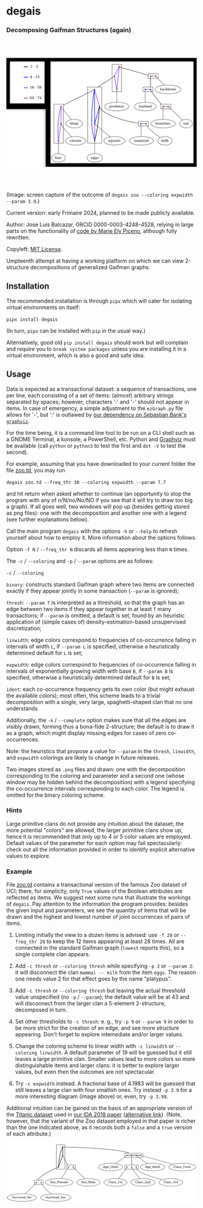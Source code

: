 # degais

### Decomposing Gaifman Structures (again)

<br>
<br>

![Zoo dataset, freq thr 28, exp 4](../zoo_28_exp_3_9.png)

<!--- 

Check out this one day:
https://github.com/cookiecutter/cookiecutter

Does pipx install degais need to be preceded by `sudo` ?)

venv activation in PowerShell: directly call e. g.
.\testdegais\bin\Activate.ps1 

--->

<br>
<br>

(Image: screen capture of the outcome of 
`degais zoo --coloring expwidth --param 3.9`.)

Current version: early Frimaire 2024, 
planned to be made publicly available.

Author: Jose Luis Balcazar, ORCID 0000-0003-4248-4528,
relying in large parts on the functionality of 
[code by Marie Ely Piceno](https://github.com/balqui/labgaif),
although fully rewritten.

Copyleft: [MIT License](https://en.wikipedia.org/wiki/MIT_License).

Umpteenth attempt at having a working platform on which 
we can view 2-structure decompositions of generalized 
Gaifman graphs.

## Installation

The recommended installation is through `pipx` 
which will cater for isolating virtual environments on itself:

`pipx install degais`

(In turn, `pipx` can be installed with `pip` in the usual way.)

Alternatively, good old `pip install degais` should work but
will complain and require you to `break system packages` unless
you are installing it in a virtual environment, which is also
a good and safe idea.

## Usage

Data is expected as a transactional dataset: a sequence of
transactions, one per line, each consisting of a set of items:
(almost) arbitrary strings separated by spaces; however, 
characters ':' and '-' should not appear in items. In case
of emergency, a simple adjustment to the `ezGraph.py` file
allows for '-', but ':' is outlawed by 
[our dependency on Sebastian Bank's `graphviz`](https://graphviz.readthedocs.io/en/stable/manual.html#node-ports-compass).

For the time being, it is a command line tool to be run on
a CLI shell such as a GNOME Terminal, a konsole, a PowerShell, etc.
Python and [Graphviz](graphviz.org) must be available
(call `python` or `python3` to test the first and `dot -V` to
test the second).

For example, assuming that you have downloaded to your current folder the file 
[zoo.td](https://github.com/balqui/degais/blob/main/testdata/zoo.td),
you may run

`degais zoo.td --freq_thr 30 --coloring expwidth --param 7.7`

and hit return when asked whether to continue (an opportunity to stop 
the program with any of n/N/no/No/NO if you see that it will try to 
draw too big a graph). If all goes well, two windows will pop up 
(besides getting stored as png files): one with the decomposition 
and another one with a legend (see further explanations below).

Call the main program `degais` 
with the options `-h` or `--help`
to refresh yourself about how to employ it. 
More information about the options follows.

Option `-f N` / `--freq_thr N` discards all 
items appearing less than `N` times. 

The `-c` / `--coloring` 
and `-p` / `--param` options are as follows:

`-c` / `--coloring`

`binary`: constructs standard Gaifman graph where
two items are connected exactly if they appear jointly in some
transaction (`--param` is ignored);

`thresh`: `--param T` is interpreted as a threshold, so that
the graph has an edge between two items if they appear together 
in at least `T` many transactions; if `--param` is omitted, 
a default is set, found by an heuristic application of 
(simple cases of) density-estimation-based unsupervised 
discretization;

`linwidth`: edge colors correspond to frequencies of co-occurrence 
falling in intervals of width `L`, if `--param L` is specified, 
otherwise a heuristically determined default for `L` is set;

`expwidth`: edge colors correspond to frequencies of co-occurrence 
falling in intervals of exponentially growing width with base `B`, 
if `--param B` is specified, otherwise a heuristically determined 
default for `B` is set;

`ident`: each co-occurrence frequency gets its own color (but might
exhaust the available colors); most often, this scheme leads to a 
trivial decomposition with a single, very large, spaghetti-shaped 
clan that no one understands.

Additionally, the `-k` / `--complete` option makes sure that all 
the edges are visibly drawn, forming thus a bona-fide 2-structure; 
the default is to draw it as a graph, which might display missing 
edges for cases of zero co-occurrences.

Note: the heuristics that propose a value for `--param` in the 
`thresh`, `linwidth`, and `expwidth` colorings are likely 
to change in future releases.

Two images stored as `.png` files and drawn: one with the 
decomposition corresponding to the coloring and parameter
and a second one (whose window may be hidden behind the decomposition) 
with a legend specifying the co-occurrence intervals corresponding 
to each color. The legend is omitted for the binary coloring scheme.


### Hints

Large primitive clans do not provide any intuition about the dataset;
the more potential "colors" are allowed, the larger primitive
clans show up, hence it is recommended that only up to 4 or 5 color
values are employed. Default values of the parameter for each option 
may fail spectacularly: check out all the information provided in order
to identify explicit alternative values to explore.


### Example

File [zoo.td](https://github.com/balqui/degais/blob/main/testdata/zoo.td)
contains a transactional version of the famous Zoo
dataset of UCI; there, for simplicity, only `True` values of the 
Boolean attributes are reflected as items. We suggest next some 
runs that illustrate the workings of `degais`. Pay attention to
the information the program provides: besides the given input and
parameters, we see the quantity of items that will be drawn and 
the highest and lowest number of joint occurrences of pairs of items.

1. Limiting initially the view to a dozen items is advised: use `-f 28`
or `--freq_thr 28` to keep the 12 items appearing at least 28 times. 
All are connected in the standard Gaifman graph (`lowest` reports 
this), so a single complete clan appears.

2. Add `-c thresh` or `--coloring thresh` while specifying `-p 2` or
`--param 2`: it will disconnect the clan `mammal -- milk` from the 
item `eggs`. The reason one needs value 2 for that effect goes by
the name "platypus".

3. Add `-c thresh` or `--coloring thresh` but leaving the actual
threshold value unspecified (no `-p` / `--param`); the default 
value will be at 43 and will disconnect from the larger clan 
a 5-element 2-structure, decomposed in turn.

4. Set other thresholds to `-c thresh`: e. g., try `-p 9` or 
`--param 9` in order to be more strict for the creation of an edge, 
and see more structure appearing. Don't forget to explore intemediate 
and/or larger values.

5. Change the coloring scheme to linear width with `-c linwidth` 
or `--coloring linwidth`. A default parameter of 19 will be guessed
but it still leaves a large primitive clan. Smaller values lead to
more colors so more distinguishable items and larger clans: it is
better to explore larger values, but even then the outcomes are not
spectacular.

6. Try `-c expwidth` instead. A fractional base of 4.1983 will 
be guessed that still leaves a large clan with four smallish ones. 
Try instead `-p 3.9` for a more interesting diagram (image above)
or, even, try `-p 3.99`.

Additional intuition can be gained on the basis of an appropriate
version of the 
[Titanic dataset](https://github.com/balqui/degais/blob/main/testdata/titanic_.td)
used in 
[our IDA 2018 paper](https://link.springer.com/chapter/10.1007/978-3-030-01768-2_20)
([alternative link](https://arxiv.org/abs/1910.05146)).
(Note, however, that the variant of the Zoo dataset employed in 
that paper is richer than the one indicated above, as it records
both a `false` and a `true` version of each attribute.)

![Titanic dataset, standard Gaifman graph decomposition.](../titanic__1_std.gv.png)

